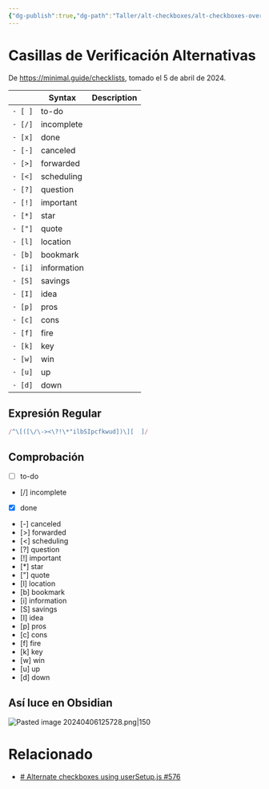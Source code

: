 ```yaml
---
{"dg-publish":true,"dg-path":"Taller/alt-checkboxes/alt-checkboxes-overview.md","permalink":"/taller/alt-checkboxes/alt-checkboxes-overview/","title":"Casillas de Verificación Alternativas","tags":["labs"],"noteIcon":1,"created":"2024-04-05T10:55:37.000-06:00","updated":"2024-04-06T12:57:59.784-06:00"}
---
```



# Casillas de Verificación Alternativas

De https://minimal.guide/checklists, tomado el 5 de abril de 2024.


|     | Syntax | Description |
| --- | ------ | ----------- |
 | `- [ ]` | to-do       |
 | `- [/]` | incomplete  |
 | `- [x]` | done        |
 | `- [-]` | canceled    |
 | `- [>]` | forwarded   |
 | `- [<]` | scheduling  |
 | `- [?]` | question    |
 | `- [!]` | important   |
 | `- [*]` | star        |
 | `- ["]` | quote       |
 | `- [l]` | location    |
 | `- [b]` | bookmark    |
 | `- [i]` | information |
 | `- [S]` | savings     |
 | `- [I]` | idea        |
 | `- [p]` | pros        |
 | `- [c]` | cons        |
 | `- [f]` | fire        |
 | `- [k]` | key         |
 | `- [w]` | win         |
 | `- [u]` | up          |
 | `- [d]` | down        |


## Expresión Regular

```js
/^\[([\/\-><\?!\*"ilbSIpcfkwud])\][  ]/
```

## Comprobación

 - [ ]   to-do       
 - [/]   incomplete  
 - [x]   done        
 - [-]   canceled    
 - [>]   forwarded   
 - [<]   scheduling  
 - [?]   question    
 - [!]   important   
 - [*]   star        
 - ["]   quote       
 - [l]   location    
 - [b]   bookmark    
 - [i]   information 
 - [S]   savings     
 - [I]   idea        
 - [p]   pros        
 - [c]   cons        
 - [f]   fire        
 - [k]   key         
 - [w]   win         
 - [u]   up          
 - [d]   down        

## Así luce en Obsidian

![Pasted image 20240406125728.png|150](/img/user/files/Pasted%20image%2020240406125728.png)
# Relacionado

- [# Alternate checkboxes using userSetup.js #576](https://github.com/oleeskild/obsidian-digital-garden/discussions/576)